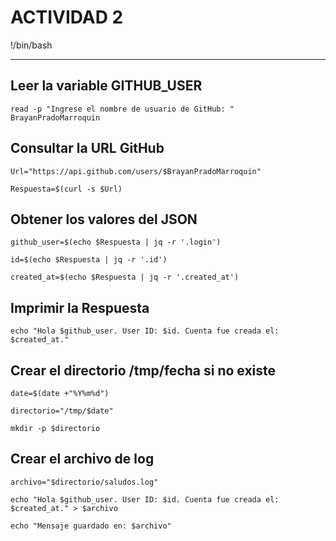 # ACTIVIDAD 2

!/bin/bash

----

## Leer la variable GITHUB_USER

`read -p "Ingrese el nombre de usuario de GitHub: " BrayanPradoMarroquin`

## Consultar la URL GitHub

```
Url="https://api.github.com/users/$BrayanPradoMarroquin"

Respuesta=$(curl -s $Url)
```
## Obtener los valores del JSON
```
github_user=$(echo $Respuesta | jq -r '.login')

id=$(echo $Respuesta | jq -r '.id')

created_at=$(echo $Respuesta | jq -r '.created_at')
```

## Imprimir la Respuesta
```
echo "Hola $github_user. User ID: $id. Cuenta fue creada el: $created_at."
```

## Crear el directorio /tmp/fecha si no existe
```
date=$(date +"%Y%m%d")

directorio="/tmp/$date"

mkdir -p $directorio
```

## Crear el archivo de log
```
archivo="$directorio/saludos.log"

echo "Hola $github_user. User ID: $id. Cuenta fue creada el: $created_at." > $archivo

echo "Mensaje guardado en: $archivo"
```